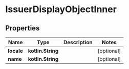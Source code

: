 
# IssuerDisplayObjectInner

## Properties
Name | Type | Description | Notes
------------ | ------------- | ------------- | -------------
**locale** | **kotlin.String** |  |  [optional]
**name** | **kotlin.String** |  |  [optional]



